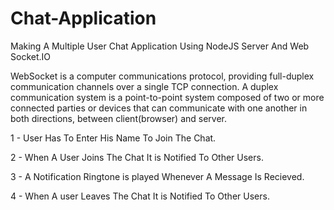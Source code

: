 # Chat-Application
Making A Multiple User Chat Application Using NodeJS Server And Web Socket.IO

WebSocket is a computer communications protocol, providing full-duplex communication channels over a single TCP connection.
A duplex communication system is a point-to-point system composed of two or more connected parties or devices that can communicate with one another in both directions, between client(browser) and server.


1 - User Has To Enter His Name To Join The Chat.

2 - When A User Joins The Chat It is Notified To Other Users.
  
3 - A Notification Ringtone is played Whenever A Message Is Recieved.

4 - When A user Leaves The Chat It is Notified To Other Users.
  
